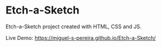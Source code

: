 # Etch-a-Sketch
Etch-a-Sketch project created with HTML, CSS and JS.

Live Demo: https://miguel-s-pereira.github.io/Etch-a-Sketch/
